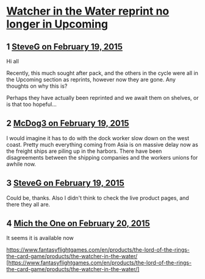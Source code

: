 # [Watcher in the Water reprint no longer in Upcoming](https://community.fantasyflightgames.com/topic/135334-watcher-in-the-water-reprint-no-longer-in-upcoming/)

## 1 [SteveG on February 19, 2015](https://community.fantasyflightgames.com/topic/135334-watcher-in-the-water-reprint-no-longer-in-upcoming/?do=findComment&comment=1454758)

Hi all

Recently, this much sought after pack, and the others in the cycle were all in the Upcoming section as reprints, however now they are gone. Any thoughts on why this is?

Perhaps they have actually been reprinted and we await them on shelves, or is that too hopeful...

## 2 [McDog3 on February 19, 2015](https://community.fantasyflightgames.com/topic/135334-watcher-in-the-water-reprint-no-longer-in-upcoming/?do=findComment&comment=1454775)

I would imagine it has to do with the dock worker slow down on the west coast. Pretty much everything coming from Asia is on massive delay now as the freight ships are piling up in the harbors. There have been disagreements between the shipping companies and the workers unions for awhile now.

## 3 [SteveG on February 19, 2015](https://community.fantasyflightgames.com/topic/135334-watcher-in-the-water-reprint-no-longer-in-upcoming/?do=findComment&comment=1455144)

Could be, thanks. Also I didn't think to check the live product pages, and there they all are.

## 4 [Mich the One on February 20, 2015](https://community.fantasyflightgames.com/topic/135334-watcher-in-the-water-reprint-no-longer-in-upcoming/?do=findComment&comment=1457261)

It seems it is available now

https://www.fantasyflightgames.com/en/products/the-lord-of-the-rings-the-card-game/products/the-watcher-in-the-water/ [https://www.fantasyflightgames.com/en/products/the-lord-of-the-rings-the-card-game/products/the-watcher-in-the-water/]

